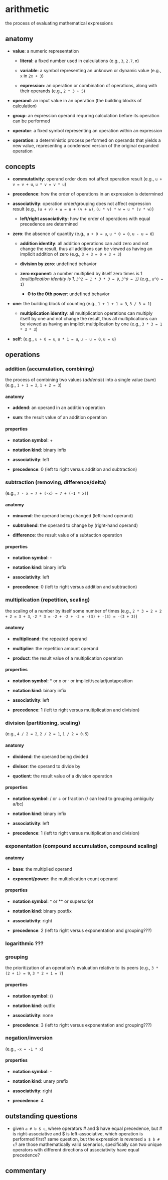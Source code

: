 # arithmetic

the process of evaluating mathematical expressions

## anatomy

- **value**: a numeric representation

  - **literal**: a fixed number used in calculations (e.g., `3`, `2.7`, `π`)
 
  - **variable**: a symbol representing an unknown or dynamic value (e.g., `x` in `2x + 3`)

  - **expression**: an operation or combination of operations, along with their operands  (e.g., `2 * 3 + 5`)
 
- **operand**: an input value in an operation (the building blocks of calculation)

- **group**: an expression operand requring calculation before its operation can be performed

- **operator**: a fixed symbol representing an operation within an expression

- **operation**: a deterministic process performed on operands that yields a new value, representing a condensed version of the original expanded operation

## concepts

- **commutativity**: operand order does not affect operation result (e.g., `u + v = v + u`, `u * v = v * u`)

- **precedence**: how the order of operations in an expression is determined

- **associativity**: operation order/grouping does not affect expression result (e.g., `(u + v) + w = u + (v + w)`, `(u * v) * w = u * (v * w)`)

  - **left/right associativity**: how the order of operations with equal precedence are determined

- **zero**: the absence of quantity (e.g., `u + 0 = u`, `u * 0 = 0`, `u - u = 0`)

  - **addition identity**: all addition operations can add zero and not change the result, thus all additions can be viewed as having an implicit addition of zero (e.g., `3 + 3 = 0 + 3 + 3`)

  - **division by zero**: undefined behavior
 
  - **zero exponent**: a number multiplied by itself zero times is 1 _(multiplication identity is 1, `3^2 = 1 * 3 * 3 = 9`, `3^0 = 1`)_ (e.g., `u^0 = 1`)

    - **0 to the 0th power**: undefined behavior
   
- **one**: the building block of counting (e.g., `1 + 1 + 1 = 3`, `3 / 3 = 1`)

  - **multiplication identity**: all multiplication operations can multiply itself by one and not change the result, thus all multiplications can be viewed as having an implicit multiplication by one (e.g., `3 * 3 = 1 * 3 * 3`)

- **self**: (e.g., `u + 0 = u`, `u * 1 = u`, `u - u = 0`, `u = u`)

## operations

### addition (accumulation, combining)

the process of combining two values (_addends_) into a single value (_sum_) (e.g., `1 + 1 = 2`, `1 + 2 = 3`)

#### anatomy

- **addend**: an operand in an addition operation

- **sum**: the result value of an addition operation

#### properties

- **notation symbol**: +

- **notation kind**: binary infix

- **associativity**: left

- **precedence**: 0 (left to right versus addition and subtraction)

### subtraction (removing, difference/delta)

(e.g., `7 - x = 7 + (-x) = 7 + (-1 * x)`)

#### anatomy

- **minuend**: the operand being changed (left-hand operand)

- **subtrahend**: the operand to change by (right-hand operand)

- **difference**: the result value of a subtaction operation

#### properties

- **notation symbol**: -

- **notation kind**: binary infix

- **associativity**: left

- **precedence**: 0 (left to right versus addition and subtraction)

### multiplication (repetition, scaling)

the scaling of a number by itself some number of times (e.g., `2 * 3 = 2 + 2 + 2 = 3 + 3`, `-2 * 3 = -2 + -2 + -2 = -(3) + -(3) = -(3 + 3)`)

#### anatomy

- **multiplicand**: the repeated operand

- **multiplier**: the repetition amount operand

- **product**: the result value of a multiplication operation

#### properties

- **notation symbol**: * or x or · or implicit/scalar/juxtaposition

- **notation kind**: binary infix

- **associativity**: left

- **precedence**: 1 (left to right versus multiplication and division)

### division (partitioning, scaling)

(e.g., `4 / 2 = 2`, `2 / 2 = 1`, `1 / 2 = 0.5`)

#### anatomy

- **dividend**: the operand being divided

- **divisor**: the operand to divide by

- **quotient**: the result value of a division operation

#### properties

- **notation symbol**: / or ÷ or fraction (/ can lead to grouping ambiguity a/bc)

- **notation kind**: binary infix

- **associativity**: left

- **precedence**: 1 (left to right versus multiplication and division)

### exponentation (compound accumulation, compound scaling)

#### anatomy

- **base**: the multiplied operand

- **exponent/power**: the multiplication count operand

#### properties

- **notation symbol**: ^ or ** or superscript

- **notation kind**: binary postfix

- **associativity**: right

- **precedence**: 2 (left to right versus exponentation and grouping???)

### logarithmic ???

### grouping

the prioritization of an operation's evaluation relative to its peers (e.g., `3 * (2 + 1) = 9`, `3 * 2 + 1 = 7`)

#### properties

- **notation symbol**: (<someExpression>)

- **notation kind**: outfix

- **associativity**: none

- **precedence**: 3 (left to right versus exponentation and grouping???)

### negation/inversion

(e.g., `-x = -1 * x`)

#### properties

- **notation symbol**: -

- **notation kind**: unary prefix

- **associativity**: right

- **precedence**: 4

## outstanding questions

- given `a # b $ c`, where operators # and $ have equal precedence, but # is right-associative and $ is left-associative, which operation is performed first? same question, but the expression is reversed `a $ b # c`? are those mathematically valid scenarios, specifically can two unique operators with different directions of associativity have equal precedence?

## commentary

<todo highlight asymmetries>



